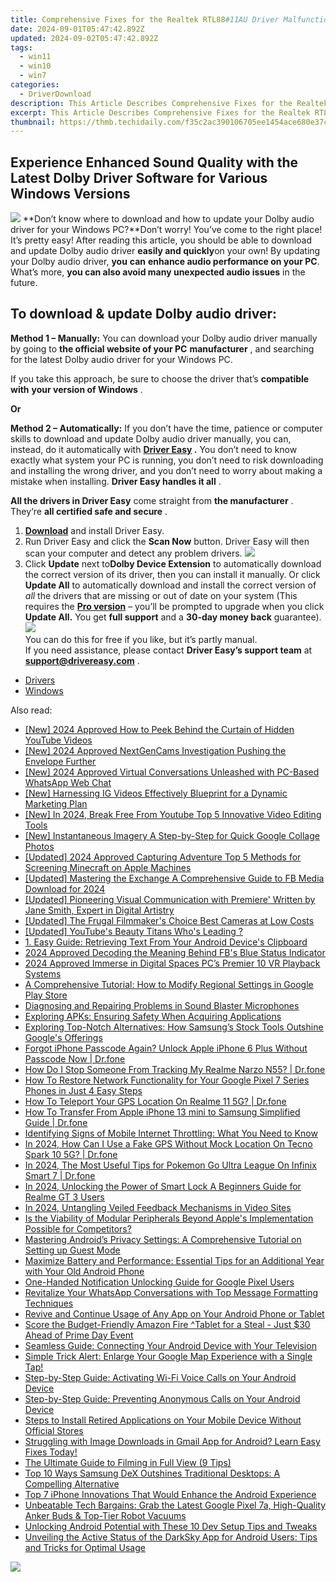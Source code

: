 ```yaml
---
title: Comprehensive Fixes for the Realtek RTL88#11AU Driver Malfunctions and Enhancing Network Performance
date: 2024-09-01T05:47:42.892Z
updated: 2024-09-02T05:47:42.892Z
tags:
  - win11
  - win10
  - win7
categories:
  - DriverDownload
description: This Article Describes Comprehensive Fixes for the Realtek RTL88#11AU Driver Malfunctions and Enhancing Network Performance
excerpt: This Article Describes Comprehensive Fixes for the Realtek RTL88#11AU Driver Malfunctions and Enhancing Network Performance
thumbnail: https://thmb.techidaily.com/f35c2ac390106705ee1454ace680e37ced6ad5998a6f184becd562c40fd2948f.jpg
---
```


## Experience Enhanced Sound Quality with the Latest Dolby Driver Software for Various Windows Versions

![](https://images.drivereasy.com/wp-content/uploads/2019/01/snap000424-300x186.png)   **Don’t know where to download and how to update your Dolby audio driver for your Windows PC?**Don’t worry! You’ve come to the right place! It’s pretty easy! After reading this article, you should be able to download and update Dolby audio driver **easily and quickly**on your own! By updating your Dolby audio driver, **you**  **can**  **enhance audio performance on your PC**. What’s more, **you can also avoid many unexpected audio issues**  in the future.

## **To download & update Dolby audio driver:**

**Method 1 – Manually:**  You can download your Dolby audio driver manually by going to **the official website of your PC** **manufacturer**  , and searching for the latest Dolby audio driver for your Windows PC.

 If you take this approach, be sure to choose the driver that’s **compatible with** **your version of Windows** .

**Or**

**Method 2 – Automatically:**   If you don’t have the time, patience or computer skills to download and update Dolby audio driver manually, you can, instead, do it automatically with **[Driver Easy](https://tools.techidaily.com/drivereasy/download/) .**  You don’t need to know exactly what system your PC is running, you don’t need to risk downloading and installing the wrong driver, and you don’t need to worry about making a mistake when installing. **Driver Easy handles it all** .

**All the drivers in Driver Easy** come straight from **the manufacturer** . They‘re **all certified safe and secure** .

1. **[Download](https://tools.techidaily.com/drivereasy/download/)**  and install Driver Easy.
2. Run Driver Easy and click the **Scan Now**  button. Driver Easy will then scan your computer and detect any problem drivers. ![](https://images.drivereasy.com/wp-content/uploads/2019/01/snap000425.png)
3. Click **Update**  next to**Dolby Device Extension** to automatically download the correct version of its driver, then you can install it manually. Or click **Update All**  to automatically download and install the correct version of _all_  the drivers that are missing or out of date on your system (This requires the **[Pro version](https://tools.techidaily.com/drivereasy/download/)**  – you’ll be prompted to upgrade when you click **Update All.** You get **full support**  and a **30-day money back**  guarantee).  
![](https://images.drivereasy.com/wp-content/uploads/2019/01/snap000426.png)  
 You can do this for free if you like, but it’s partly manual.  
 If you need assistance, please contact **Driver Easy’s support team** at [**support@drivereasy.com**](https://tools.techidaily.com/drivereasy/download/) .

* [Drivers](https://tools.techidaily.com/drivereasy/download/)
* [Windows](https://tools.techidaily.com/drivereasy/download/)

<ins class="adsbygoogle"
     style="display:block"
     data-ad-format="autorelaxed"
     data-ad-client="ca-pub-7571918770474297"
     data-ad-slot="1223367746"></ins>



<ins class="adsbygoogle"
     style="display:block"
     data-ad-client="ca-pub-7571918770474297"
     data-ad-slot="8358498916"
     data-ad-format="auto"
     data-full-width-responsive="true"></ins>

<span class="atpl-alsoreadstyle">Also read:</span>
<div><ul>
<li><a href="https://eaxpv-info.techidaily.com/new-2024-approved-how-to-peek-behind-the-curtain-of-hidden-youtube-videos/"><u>[New] 2024 Approved  How to Peek Behind the Curtain of Hidden YouTube Videos</u></a></li>
<li><a href="https://digital-screen-recording.techidaily.com/new-2024-approved-nextgencams-investigation-pushing-the-envelope-further/"><u>[New] 2024 Approved  NextGenCams Investigation  Pushing the Envelope Further</u></a></li>
<li><a href="https://screen-capture.techidaily.com/new-2024-approved-virtual-conversations-unleashed-with-pc-based-whatsapp-web-chat/"><u>[New] 2024 Approved  Virtual Conversations Unleashed with PC-Based WhatsApp Web Chat</u></a></li>
<li><a href="https://instagram-clips.techidaily.com/new-harnessing-ig-videos-effectively-blueprint-for-a-dynamic-marketing-plan/"><u>[New] Harnessing IG Videos Effectively  Blueprint for a Dynamic Marketing Plan</u></a></li>
<li><a href="https://facebook-record-videos.techidaily.com/new-in-2024-break-free-from-youtube-top-5-innovative-video-editing-tools/"><u>[New] In 2024, Break Free From Youtube  Top 5 Innovative Video Editing Tools</u></a></li>
<li><a href="https://extra-guidance.techidaily.com/new-instantaneous-imagery-a-step-by-step-for-quick-google-collage-photos/"><u>[New] Instantaneous Imagery  A Step-by-Step for Quick Google Collage Photos</u></a></li>
<li><a href="https://screen-sharing-recording.techidaily.com/updated-2024-approved-capturing-adventure-top-5-methods-for-screening-minecraft-on-apple-machines/"><u>[Updated] 2024 Approved  Capturing Adventure  Top 5 Methods for Screening Minecraft on Apple Machines</u></a></li>
<li><a href="https://facebook-video-recording.techidaily.com/updated-mastering-the-exchange-a-comprehensive-guide-to-fb-media-download-for-2024/"><u>[Updated] Mastering the Exchange  A Comprehensive Guide to FB Media Download for 2024</u></a></li>
<li><a href="https://some-guidance.techidaily.com/updated-pioneering-visual-communication-with-premiere-written-by-jane-smith-expert-in-digital-artistry/"><u>[Updated] Pioneering Visual Communication with Premiere' Written by Jane Smith, Expert in Digital Artistry</u></a></li>
<li><a href="https://facebook-video-share.techidaily.com/updated-the-frugal-filmmakers-choice-best-cameras-at-low-costs/"><u>[Updated] The Frugal Filmmaker's Choice  Best Cameras at Low Costs</u></a></li>
<li><a href="https://youtube-web.techidaily.com/ed-youtubes-beauty-titans-whos-leading/"><u>[Updated] YouTube's Beauty Titans  Who's Leading ?</u></a></li>
<li><a href="https://hardware-updates.techidaily.com/1-easy-guide-retrieving-text-from-your-android-devices-clipboard/"><u>1. Easy Guide: Retrieving Text From Your Android Device's Clipboard</u></a></li>
<li><a href="https://facebook-video-content.techidaily.com/2024-approved-decoding-the-meaning-behind-fbs-blue-status-indicator/"><u>2024 Approved  Decoding the Meaning Behind FB's Blue Status Indicator</u></a></li>
<li><a href="https://some-knowledge.techidaily.com/2024-approved-immerse-in-digital-spaces-pcs-premier-10-vr-playback-systems/"><u>2024 Approved  Immerse in Digital Spaces  PC’s Premier 10 VR Playback Systems</u></a></li>
<li><a href="https://hardware-updates.techidaily.com/a-comprehensive-tutorial-how-to-modify-regional-settings-in-google-play-store/"><u>A Comprehensive Tutorial: How to Modify Regional Settings in Google Play Store</u></a></li>
<li><a href="https://sound-issues.techidaily.com/diagnosing-and-repairing-problems-in-sound-blaster-microphones/"><u>Diagnosing and Repairing Problems in Sound Blaster Microphones</u></a></li>
<li><a href="https://hardware-updates.techidaily.com/exploring-apks-ensuring-safety-when-acquiring-applications/"><u>Exploring APKs: Ensuring Safety When Acquiring Applications</u></a></li>
<li><a href="https://hardware-updates.techidaily.com/exploring-top-notch-alternatives-how-samsungs-stock-tools-outshine-googles-offerings/"><u>Exploring Top-Notch Alternatives: How Samsung’s Stock Tools Outshine Google's Offerings</u></a></li>
<li><a href="https://iphone-unlock.techidaily.com/forgot-iphone-passcode-again-unlock-apple-iphone-6-plus-without-passcode-now-drfone-by-drfone-ios/"><u>Forgot iPhone Passcode Again? Unlock Apple iPhone 6 Plus Without Passcode Now | Dr.fone</u></a></li>
<li><a href="https://android-location-track.techidaily.com/how-do-i-stop-someone-from-tracking-my-realme-narzo-n55-drfone-by-drfone-virtual-android/"><u>How Do I Stop Someone From Tracking My Realme Narzo N55? | Dr.fone</u></a></li>
<li><a href="https://hardware-updates.techidaily.com/how-to-restore-network-functionality-for-your-google-pixel-7-series-phones-in-just-4-easy-steps/"><u>How To Restore Network Functionality for Your Google Pixel 7 Series Phones in Just 4 Easy Steps</u></a></li>
<li><a href="https://change-location.techidaily.com/how-to-teleport-your-gps-location-on-realme-11-5g-drfone-by-drfone-virtual-android/"><u>How To Teleport Your GPS Location On Realme 11 5G? | Dr.fone</u></a></li>
<li><a href="https://iphone-transfer.techidaily.com/how-to-transfer-from-apple-iphone-13-mini-to-samsung-simplified-guide-drfone-by-drfone-transfer-from-ios/"><u>How To Transfer From Apple iPhone 13 mini to Samsung Simplified Guide | Dr.fone</u></a></li>
<li><a href="https://hardware-updates.techidaily.com/identifying-signs-of-mobile-internet-throttling-what-you-need-to-know/"><u>Identifying Signs of Mobile Internet Throttling: What You Need to Know</u></a></li>
<li><a href="https://review-topics.techidaily.com/in-2024-how-can-i-use-a-fake-gps-without-mock-location-on-tecno-spark-10-5g-drfone-by-drfone-virtual-android/"><u>In 2024, How Can I Use a Fake GPS Without Mock Location On Tecno Spark 10 5G? | Dr.fone</u></a></li>
<li><a href="https://android-pokemon-go.techidaily.com/in-2024-the-most-useful-tips-for-pokemon-go-ultra-league-on-infinix-smart-7-drfone-by-drfone-virtual-android/"><u>In 2024, The Most Useful Tips for Pokemon Go Ultra League On Infinix Smart 7 | Dr.fone</u></a></li>
<li><a href="https://easy-unlock-android.techidaily.com/in-2024-unlocking-the-power-of-smart-lock-a-beginners-guide-for-realme-gt-3-users-by-drfone-android/"><u>In 2024, Unlocking the Power of Smart Lock A Beginners Guide for Realme GT 3 Users</u></a></li>
<li><a href="https://some-tips.techidaily.com/in-2024-untangling-veiled-feedback-mechanisms-in-video-sites/"><u>In 2024, Untangling Veiled Feedback Mechanisms in Video Sites</u></a></li>
<li><a href="https://hardware-updates.techidaily.com/is-the-viability-of-modular-peripherals-beyond-apples-implementation-possible-for-competitors/"><u>Is the Viability of Modular Peripherals Beyond Apple's Implementation Possible for Competitors?</u></a></li>
<li><a href="https://hardware-updates.techidaily.com/mastering-androids-privacy-settings-a-comprehensive-tutorial-on-setting-up-guest-mode/"><u>Mastering Android’s Privacy Settings: A Comprehensive Tutorial on Setting up Guest Mode</u></a></li>
<li><a href="https://hardware-updates.techidaily.com/maximize-battery-and-performance-essential-tips-for-an-additional-year-with-your-old-android-phone/"><u>Maximize Battery and Performance: Essential Tips for an Additional Year with Your Old Android Phone</u></a></li>
<li><a href="https://hardware-updates.techidaily.com/one-handed-notification-unlocking-guide-for-google-pixel-users/"><u>One-Handed Notification Unlocking Guide for Google Pixel Users</u></a></li>
<li><a href="https://hardware-updates.techidaily.com/revitalize-your-whatsapp-conversations-with-top-message-formatting-techniques/"><u>Revitalize Your WhatsApp Conversations with Top Message Formatting Techniques</u></a></li>
<li><a href="https://hardware-updates.techidaily.com/revive-and-continue-usage-of-any-app-on-your-android-phone-or-tablet/"><u>Revive and Continue Usage of Any App on Your Android Phone or Tablet</u></a></li>
<li><a href="https://hardware-updates.techidaily.com/score-the-budget-friendly-amazon-fire-tablet-for-a-steal-just-30-ahead-of-prime-day-event/"><u>Score the Budget-Friendly Amazon Fire ^Tablet for a Steal - Just $30 Ahead of Prime Day Event</u></a></li>
<li><a href="https://hardware-updates.techidaily.com/seamless-guide-connecting-your-android-device-with-your-television/"><u>Seamless Guide: Connecting Your Android Device with Your Television</u></a></li>
<li><a href="https://hardware-updates.techidaily.com/simple-trick-alert-enlarge-your-google-map-experience-with-a-single-tap/"><u>Simple Trick Alert: Enlarge Your Google Map Experience with a Single Tap!</u></a></li>
<li><a href="https://hardware-updates.techidaily.com/step-by-step-guide-activating-wi-fi-voice-calls-on-your-android-device/"><u>Step-by-Step Guide: Activating Wi-Fi Voice Calls on Your Android Device</u></a></li>
<li><a href="https://hardware-updates.techidaily.com/step-by-step-guide-preventing-anonymous-calls-on-your-android-device/"><u>Step-by-Step Guide: Preventing Anonymous Calls on Your Android Device</u></a></li>
<li><a href="https://hardware-updates.techidaily.com/steps-to-install-retired-applications-on-your-mobile-device-without-official-stores/"><u>Steps to Install Retired Applications on Your Mobile Device Without Official Stores</u></a></li>
<li><a href="https://hardware-updates.techidaily.com/struggling-with-image-downloads-in-gmail-app-for-android-learn-easy-fixes-today/"><u>Struggling with Image Downloads in Gmail App for Android? Learn Easy Fixes Today!</u></a></li>
<li><a href="https://fox-glue.techidaily.com/the-ultimate-guide-to-filming-in-full-view-9-tips/"><u>The Ultimate Guide to Filming in Full View (9 Tips)</u></a></li>
<li><a href="https://hardware-updates.techidaily.com/top-10-ways-samsung-dex-outshines-traditional-desktops-a-compelling-alternative/"><u>Top 10 Ways Samsung DeX Outshines Traditional Desktops: A Compelling Alternative</u></a></li>
<li><a href="https://hardware-updates.techidaily.com/top-7-iphone-innovations-that-would-enhance-the-android-experience/"><u>Top 7 iPhone Innovations That Would Enhance the Android Experience</u></a></li>
<li><a href="https://hardware-updates.techidaily.com/unbeatable-tech-bargains-grab-the-latest-google-pixel-7a-high-quality-anker-buds-and-top-tier-robot-vacuums/"><u>Unbeatable Tech Bargains: Grab the Latest Google Pixel 7a, High-Quality Anker Buds & Top-Tier Robot Vacuums</u></a></li>
<li><a href="https://hardware-updates.techidaily.com/unlocking-android-potential-with-these-10-dev-setup-tips-and-tweaks/"><u>Unlocking Android Potential with These 10 Dev Setup Tips and Tweaks</u></a></li>
<li><a href="https://hardware-updates.techidaily.com/unveiling-the-active-status-of-the-darksky-app-for-android-users-tips-and-tricks-for-optimal-usage/"><u>Unveiling the Active Status of the DarkSky App for Android Users: Tips and Tricks for Optimal Usage</u></a></li>
</ul></div>

<!-- affiliate ads begin -->
<a href="https://shop.copernic.com/order/checkout.php?PRODS=41033095&QTY=1&AFFILIATE=108875&CART=1"><img src="https://secure.2checkout.com/images/merchant/8d30aa96e72440759f74bd2306c1fa3d/Copernic-2023-Affiliate-728x90-Advanced-3YR.png" border="0"></a>
<!-- affiliate ads end -->